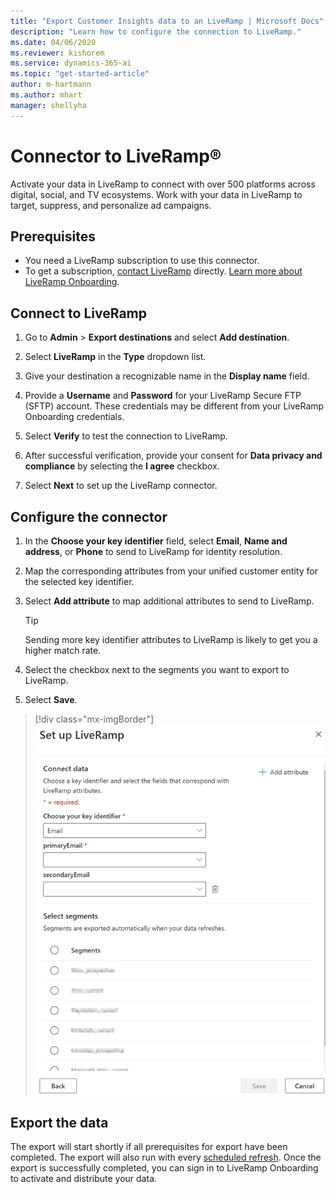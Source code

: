 ```yaml
---
title: "Export Customer Insights data to an LiveRamp | Microsoft Docs"
description: "Learn how to configure the connection to LiveRamp."
ms.date: 04/06/2020
ms.reviewer: kishorem
ms.service: dynamics-365-ai
ms.topic: "get-started-article"
author: m-hartmann
ms.author: mhart
manager: shellyha
---
```


# Connector to LiveRamp&reg;

Activate your data in LiveRamp to connect with over 500 platforms across digital, social, and TV ecosystems. Work with your data in LiveRamp to target, suppress, and personalize ad campaigns.

## Prerequisites

- You need a LiveRamp subscription to use this connector.
- To get a subscription, [contact LiveRamp](https://liveramp.com/contact/) directly. [Learn more about LiveRamp Onboarding](https://liveramp.com/our-platform/data-onboarding/).

## Connect to LiveRamp

1. Go to **Admin** > **Export destinations**  and select **Add destination**.

1. Select **LiveRamp** in the **Type** dropdown list.

1. Give your destination a recognizable name in the **Display name** field.

1. Provide a **Username** and **Password** for your LiveRamp Secure FTP (SFTP) account.
These credentials may be different from your LiveRamp Onboarding credentials.

1. Select **Verify** to test the connection to LiveRamp.

1. After successful verification, provide your consent for **Data privacy and compliance** by selecting the **I agree** checkbox.

1. Select **Next** to set up the LiveRamp connector.

## Configure the connector

1. In the **Choose your key identifier** field, select **Email**,  **Name and address**, or **Phone** to send to LiveRamp for identity resolution.

1. Map the corresponding attributes from your unified customer entity for the selected key identifier.

1. Select **Add attribute** to map additional attributes to send to LiveRamp.

   > [!TIP]
   > Sending more key identifier attributes to LiveRamp is likely to get you a higher match rate.

1. Select the checkbox next to the segments you want to export to LiveRamp.

1. Select **Save**.

> [!div class="mx-imgBorder"]
> ![LiveRamp connector with attribute mapping](media/export-liveramp-segments.png "LiveRamp connector with attribute mapping")

## Export the data

The export will start shortly if all prerequisites for export have been completed. The export will also run with every [scheduled refresh](pm-settings.md#schedule-tab).
Once the export is successfully completed, you can sign in to LiveRamp Onboarding to activate and distribute your data.
